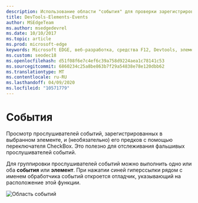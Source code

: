 ```yaml
---
description: Использование области "события" для проверки зарегистрированных прослушивателей событий на странице
title: DevTools-Elements-Events
author: MSEdgeTeam
ms.author: msedgedevrel
ms.date: 10/10/2017
ms.topic: article
ms.prod: microsoft-edge
keywords: Microsoft EDGE, веб-разработка, средства F12, Devtools, элементы, прослушиватели событий, обработчики событий
ms.custom: seodec18
ms.openlocfilehash: d51f08f6e7c4ef6c39a758d9224aea1c78141c53
ms.sourcegitcommit: 6860234c25a8be863b7f29a54838e78e120dbb62
ms.translationtype: MT
ms.contentlocale: ru-RU
ms.lasthandoff: 04/09/2020
ms.locfileid: "10571779"
---
```

# События 

Просмотр прослушивателей событий, зарегистрированных в выбранном элементе, и (необязательно) его предков с помощью переключателя CheckBox. Это полезно для отслеживания фальшивых прослушивателей событий. 

Для группировки прослушивателей событий можно выполнить одно или оба **события** или **элемент**. При нажатии синей гиперссылки рядом с именем обработчика событий откроется отладчик, указывающий на расположение этой функции.

![Область событий](../media/elements_events.png)